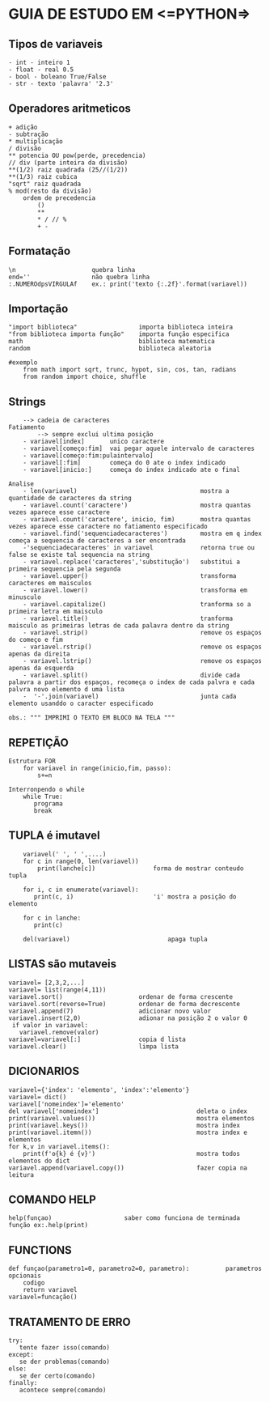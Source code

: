 # GUIA DE ESTUDO EM <=PYTHON=>


## Tipos de variaveis
    - int - inteiro 1 
    - float - real 0.5
    - bool - boleano True/False
    - str - texto 'palavra' '2.3'

## Operadores aritmeticos
    + adição
    - subtração
    * multiplicação
    / divisão
    ** potencia OU pow(perde, precedencia)
    // div (parte inteira da divisão)
    **(1/2) raiz quadrada (25//(1/2))
    **(1/3) raiz cubica
    "sqrt" raiz quadrada
    % mod(resto da divisão)
        ordem de precedencia
            ()
            **
            * / // %
            + - 

## Formatação
    \n                     quebra linha
    end=''                 não quebra linha
    :.NUMEROdpsVIRGULAf    ex.: print('texto {:.2f}'.format(variavel))

## Importação
    "import biblioteca"                 importa biblioteca inteira
    "from biblioteca importa função"    importa função especifica
    math                                biblioteca matematica
    random                              biblioteca aleatoria

    #exemplo
        from math import sqrt, trunc, hypot, sin, cos, tan, radians
        from random import choice, shuffle

## Strings
        --> cadeia de caracteres
    Fatiamento
            --> sempre exclui ultima posição
        - variavel[index]       unico caractere
        - variavel[começo:fim]  vai pegar aquele intervalo de caracteres
        - variavel[começo:fim:pulaintervalo]
        - variavel[:fim]        começa do 0 ate o index indicado
        - variavel[inicio:]     começa do index indicado ate o final

    Analise
        - len(variavel)                                  mostra a quantidade de caracteres da string
        - variavel.count('caractere')                    mostra quantas vezes aparece esse caractere
        - variavel.count('caractere', inicio, fim)       mostra quantas vezes aparece esse caractere no fatiamento especificado
        - variavel.find('sequenciadecaracteres')         mostra em q index começa a sequencia de caracteres a ser encontrada
        -'sequenciadecaracteres' in variavel             retorna true ou false se existe tal sequencia na string
        - variavel.replace('caracteres','substitução')   substitui a primeira sequencia pela segunda
        - variavel.upper()                               transforma caracteres em maisculos
        - variavel.lower()                               transforma em minusculo
        - variavel.capitalize()                          tranforma so a primeira letra em maisculo
        - variavel.title()                               tranforma maisculo as primeiras letras de cada palavra dentro da string
        - variavel.strip()                               remove os espaços do começo e fim
        - variavel.rstrip()                              remove os espaços apenas da direita
        - variavel.lstrip()                              remove os espaços apenas da esquerda
        - variavel.split()                               divide cada palavra a partir dos espaços, recomeça o index de cada palvra e cada palvra novo elemento d uma lista
        -  '-'.join(variavel)                            junta cada elemento usanddo o caracter especificado
    
    obs.: """ IMPRIMI O TEXTO EM BLOCO NA TELA """

## REPETIÇÃO

    Estrutura FOR
        for variavel in range(inicio,fim, passo):
            s+=n

    Interronpendo o while
        while True:
           programa
           break

##  TUPLA                    é imutavel
        variavel(' ', ' ',....)
        for c in range(0, len(variavel))
            print(lanche[c])                forma de mostrar conteudo tupla

        for i, c in enumerate(variavel):
           print(c, i)                      'i' mostra a posição do elemento

        for c in lanche:
           print(c)

        del(variavel)                           apaga tupla


## LISTAS                    são mutaveis
    variavel= [2,3,2,...]
    variavel= list(range(4,11))
    variavel.sort()                     ordenar de forma crescente
    variavel.sort(reverse=True)         ordenar de forma decrescente
    variavel.append(7)                  adicionar novo valor
    variavel.insert(2,0)                adionar na posição 2 o valor 0
     if valor in variavel:
       variavel.remove(valor)
    variavel=variavel[:]                copia d lista
    variavel.clear()                    limpa lista

## DICIONARIOS
    variavel={'index': 'elemento', 'index':'elemento'}
    variavel= dict()
    variavel['nomeindex']='elemento'
    del variavel['nomeindex']                           deleta o index
    print(variavel.values())                            mostra elementos
    print(variavel.keys())                              mostra index
    print(variavel.itemn())                             mostra index e elementos
    for k,v in variavel.items():
        print(f'o{k} é {v}')                            mostra todos elementos do dict
    variavel.append(variavel.copy())                    fazer copia na leitura

 

## COMANDO HELP
    help(funçao)                    saber como funciona de terminada função ex:.help(print)

## FUNCTIONS 
    def funçao(parametro1=0, parametro2=0, parametro):          parametros opcionais
        codigo
        return variavel
    variavel=funcação()


## TRATAMENTO DE ERRO
    try:
       tente fazer isso(comando)
    except:
       se der problemas(comando)
    else:
       se der certo(comando)
    finally:
       acontece sempre(comando)